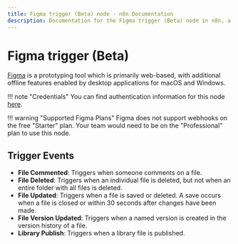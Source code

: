 ```yaml
---
title: Figma trigger (Beta) node - n8n Documentation
description: Documentation for the Figma trigger (Beta) node in n8n, a workflow automation platform. Includes details of operations and configuration, and links to examples and credentials information.
---
```


# Figma trigger (Beta)

[Figma](https://www.figma.com/) is a prototyping tool which is primarily web-based, with additional offline features enabled by desktop applications for macOS and Windows.

!!! note "Credentials"
    You can find authentication information for this node [here](/integrations/builtin/credentials/figma/).


!!! warning "Supported Figma Plans"
    Figma does not support webhooks on the free "Starter" plan. Your team would need to be on the "Professional" plan to use this node.


## Trigger Events

- **File Commented**: Triggers when someone comments on a file.
- **File Deleted**: Triggers when an individual file is deleted, but not when an entire folder with all files is deleted.
- **File Updated**: Triggers when a file is saved or deleted. A save occurs when a file is closed or within 30 seconds after changes have been made.
- **File Version Updated**: Triggers when a named version is created in the version history of a file.
- **Library Publish**: Triggers when a library file is published.

